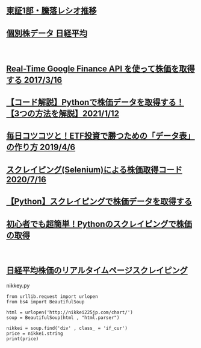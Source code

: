 ## [東証1部・騰落レシオ推移](https://finance.yahoo.co.jp/news/detail/20210218-00000118-stkms-stocks)
## [個別株データ 日経平均](https://kabuoji3.com/stock/)
<br>

## [Real-Time Google Finance API を使って株価を取得する 2017/3/16](https://x1.inkenkun.com/archives/5582)
## [【コード解説】Pythonで株価データを取得する！【3つの方法を解説】2021/1/12](https://myfrankblog.com/how_to_get_stock_price_with_python/)
## [毎日コツコツと！ETF投資で勝つための「データ表」の作り方 2019/4/6](https://gentosha-go.com/articles/-/20122)
## [スクレイピング(Selenium)による株価取得コード 2020/7/16](https://qiita.com/NT1123/items/00ca7919102d2d3faf8d)
## [【Python】スクレイピングで株価データを取得する](https://non-dimension.com/kabuka-scraping/)
## [初心者でも超簡単！Pythonのスクレイピングで株価の取得](https://ai-inter1.com/python-stock_scraping/)
<br>

## [日経平均株価のリアルタイムページスクレイピング](https://gist.github.com/nnsnodnb/3d6782d1a5d9a141f21c)

nikkey.py
```
from urllib.request import urlopen
from bs4 import BeautifulSoup

html = urlopen('http://nikkei225jp.com/chart/')
soup = BeautifulSoup(html , "html.parser")

nikkei = soup.find('div' , class_ = 'if_cur')
price = nikkei.string
print(price)
```
